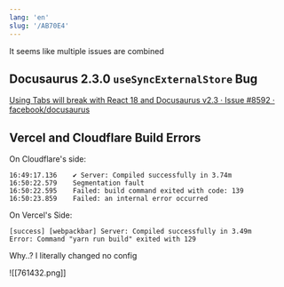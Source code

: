 ```yaml
---
lang: 'en'
slug: '/AB70E4'
---
```


It seems like multiple issues are combined

## Docusaurus 2.3.0 `useSyncExternalStore` Bug

[Using Tabs will break with React 18 and Docusaurus v2.3 · Issue #8592 · facebook/docusaurus](https://github.com/facebook/docusaurus/issues/8592#event-8378524686)

## Vercel and Cloudflare Build Errors

On Cloudflare's side:

```
16:49:17.136	✔ Server: Compiled successfully in 3.74m
16:50:22.579	Segmentation fault
16:50:22.595	Failed: build command exited with code: 139
16:50:23.859	Failed: an internal error occurred
```

On Vercel's Side:

```
[success] [webpackbar] Server: Compiled successfully in 3.49m
Error: Command "yarn run build" exited with 129
```

Why..? I literally changed no config

![[761432.png]]
